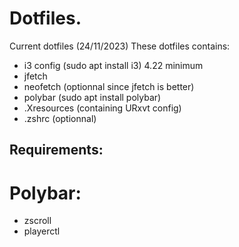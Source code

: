 # Dotfiles.
Current dotfiles (24/11/2023)
These dotfiles contains:
+ i3 config (sudo apt install i3) 4.22 minimum
+ jfetch
+ neofetch (optionnal since jfetch is better)
+ polybar (sudo apt install polybar)
+ .Xresources (containing URxvt config)
+ .zshrc (optionnal)
## Requirements:
# Polybar:
+ zscroll
+ playerctl

